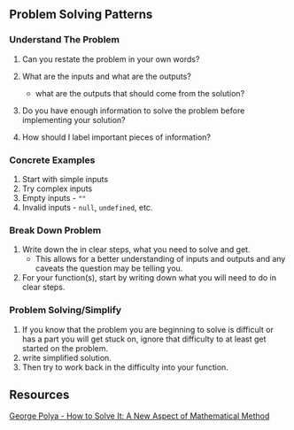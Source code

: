 ## Problem Solving Patterns

### Understand The Problem

1. Can you restate the problem in your own words?

2. What are the inputs and what are the outputs?

   - what are the outputs that should come from the solution?

3. Do you have enough information to solve the problem before implementing your solution?

4. How should I label important pieces of information?

### Concrete Examples

1. Start with simple inputs
2. Try complex inputs
3. Empty inputs - `""`
4. Invalid inputs - `null`, `undefined`, etc.

### Break Down Problem

1. Write down the in clear steps, what you need to solve and get.
   - This allows for a better understanding of inputs and outputs and any caveats the question may be telling you.
2. For your function(s), start by writing down what you will need to do in clear steps.

### Problem Solving/Simplify

1. If you know that the problem you are beginning to solve is difficult or has a part you will get stuck on, ignore that difficulty to at least get started on the problem.
2. write simplified solution.
3. Then try to work back in the difficulty into your function.

## Resources

[George Polya - How to Solve It: A New Aspect of Mathematical Method](https://www.amazon.com/How-Solve-Mathematical-Princeton-Science/dp/069111966X)
